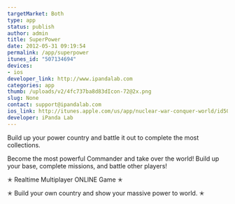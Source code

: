 ```yaml
--- 
targetMarket: Both
type: app
status: publish
author: admin
title: SuperPower
date: 2012-05-31 09:19:54
permalink: /app/superpower
itunes_id: "507134694"
devices: 
- ios
developer_link: http://www.ipandalab.com
categories: app
thumb: /uploads/v2/4fc737ba8d83dIcon-72@2x.png
slug: None
contact: support@ipandalab.com
ios_link: http://itunes.apple.com/us/app/nuclear-war-conquer-world/id507134694?mt=8
developer: iPanda Lab
---
```



Build up your power country and battle it out to complete the most collections.  

Become the most powerful Commander and take over the world! Build up your base, complete missions, and battle other players!  

  

✭ Realtime Multiplayer ONLINE Game ✭  

✭ Build your own country and show your massive power to world. ✭
